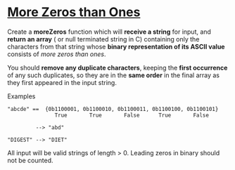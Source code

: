 # [More Zeros than Ones](https://www.codewars.com/kata/more-zeros-than-ones "https://www.codewars.com/kata/5d41e16d8bad42002208fe1a")

Create a __moreZeros__ function which will __receive a string__ for input, and __return an array__ (
or null terminated string in C) containing only the characters from that string whose __binary
representation of its ASCII value__ consists of _more zeros than ones_.

You should __remove any duplicate characters__, keeping the __first occurrence__ of any such
duplicates, so they are in the __same order__ in the final array as they first appeared in the input
string.

Examples

```
"abcde" ==  {0b1100001, 0b1100010, 0b1100011, 0b1100100, 0b1100101}
               True       True       False      True       False
                   
         --> "abd"
    
"DIGEST" --> "DIET"
```

All input will be valid strings of length > 0. Leading zeros in binary should not be counted.
